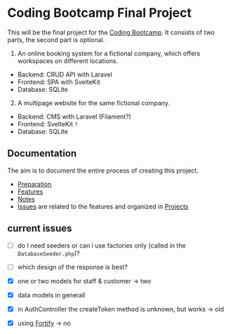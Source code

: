 # Coding Bootcamp Final Project

This will be the final project for the [Coding Bootcamp](https://www.coding-bootcamps.eu/).
It consists of two parts, the second part is optional.

1. An online booking system for a fictional company, which offers workspaces on different locations.
- Backend: CRUD API with Laravel
- Frontend: SPA with SvelteKit
- Database: SQLite

2. A multipage website for the same fictional company.
- Backend: CMS with Laravel (Filament?)
- Frontend: SvelteKit `?`
- Database: SQLite

## Documentation
The aim is to document the entire process of creating this project. 

- [Preparation](preparation.md)
- [Features](features.md)
- [Notes](notes.md)
- [Issues](https://github.com/KoljaL/Bootcamp-Abschluss/issues) are related to the features and organized in [Projects](https://github.com/users/KoljaL/projects/5)




## current issues

- [ ] do I need seeders or can i use factories only (called in the `DatabaseSeeder.php`)?
- [ ] which design of the response is best? 
- [x] one or two models for staff & customer -> two
- [x] data models in generall
- [x] in AuthController the createToken method is unknown, but works -> old
- [x] using [Fortify](https://laravel.com/docs/10.x/fortify) -> no

